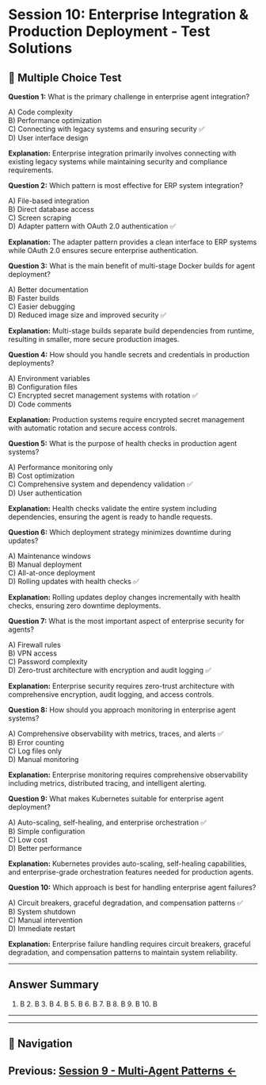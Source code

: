 # Session 10: Enterprise Integration & Production Deployment - Test Solutions

## 📝 Multiple Choice Test

**Question 1:** What is the primary challenge in enterprise agent integration?  

A) Code complexity  
B) Performance optimization  
C) Connecting with legacy systems and ensuring security ✅  
D) User interface design  

**Explanation:** Enterprise integration primarily involves connecting with existing legacy systems while maintaining security and compliance requirements.

**Question 2:** Which pattern is most effective for ERP system integration?  

A) File-based integration  
B) Direct database access  
C) Screen scraping  
D) Adapter pattern with OAuth 2.0 authentication ✅  

**Explanation:** The adapter pattern provides a clean interface to ERP systems while OAuth 2.0 ensures secure enterprise authentication.

**Question 3:** What is the main benefit of multi-stage Docker builds for agent deployment?  

A) Better documentation  
B) Faster builds  
C) Easier debugging  
D) Reduced image size and improved security ✅  

**Explanation:** Multi-stage builds separate build dependencies from runtime, resulting in smaller, more secure production images.

**Question 4:** How should you handle secrets and credentials in production deployments?  

A) Environment variables  
B) Configuration files  
C) Encrypted secret management systems with rotation ✅  
D) Code comments  

**Explanation:** Production systems require encrypted secret management with automatic rotation and secure access controls.

**Question 5:** What is the purpose of health checks in production agent systems?  

A) Performance monitoring only  
B) Cost optimization  
C) Comprehensive system and dependency validation ✅  
D) User authentication  

**Explanation:** Health checks validate the entire system including dependencies, ensuring the agent is ready to handle requests.

**Question 6:** Which deployment strategy minimizes downtime during updates?  

A) Maintenance windows  
B) Manual deployment  
C) All-at-once deployment  
D) Rolling updates with health checks ✅  

**Explanation:** Rolling updates deploy changes incrementally with health checks, ensuring zero downtime deployments.

**Question 7:** What is the most important aspect of enterprise security for agents?  

A) Firewall rules  
B) VPN access  
C) Password complexity  
D) Zero-trust architecture with encryption and audit logging ✅  

**Explanation:** Enterprise security requires zero-trust architecture with comprehensive encryption, audit logging, and access controls.

**Question 8:** How should you approach monitoring in enterprise agent systems?  

A) Comprehensive observability with metrics, traces, and alerts ✅  
B) Error counting  
C) Log files only  
D) Manual monitoring  

**Explanation:** Enterprise monitoring requires comprehensive observability including metrics, distributed tracing, and intelligent alerting.

**Question 9:** What makes Kubernetes suitable for enterprise agent deployment?  

A) Auto-scaling, self-healing, and enterprise orchestration ✅  
B) Simple configuration  
C) Low cost  
D) Better performance  

**Explanation:** Kubernetes provides auto-scaling, self-healing capabilities, and enterprise-grade orchestration features needed for production agents.

**Question 10:** Which approach is best for handling enterprise agent failures?  

A) Circuit breakers, graceful degradation, and compensation patterns ✅  
B) System shutdown  
C) Manual intervention  
D) Immediate restart  

**Explanation:** Enterprise failure handling requires circuit breakers, graceful degradation, and compensation patterns to maintain system reliability.

---

## Answer Summary

1. B  2. B  3. B  4. B  5. B  6. B  7. B  8. B  9. B  10. B

---
---

## 🧭 Navigation

**Previous:** [Session 9 - Multi-Agent Patterns ←](Session9_Multi_Agent_Patterns.md)
---
